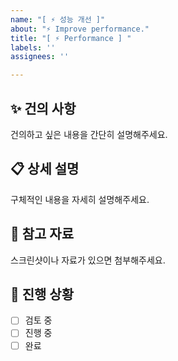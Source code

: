 ```yaml
---
name: "[ ⚡️ 성능 개선 ]"
about: "⚡️ Improve performance."
title: "[ ⚡️ Performance ] "
labels: ''
assignees: ''

---
```


## ✨ 건의 사항

건의하고 싶은 내용을 간단히 설명해주세요.

## 📋 상세 설명

구체적인 내용을 자세히 설명해주세요.

## 📸 참고 자료

스크린샷이나 자료가 있으면 첨부해주세요.

## 🚀 진행 상황

- [ ] 검토 중
- [ ] 진행 중
- [ ] 완료
